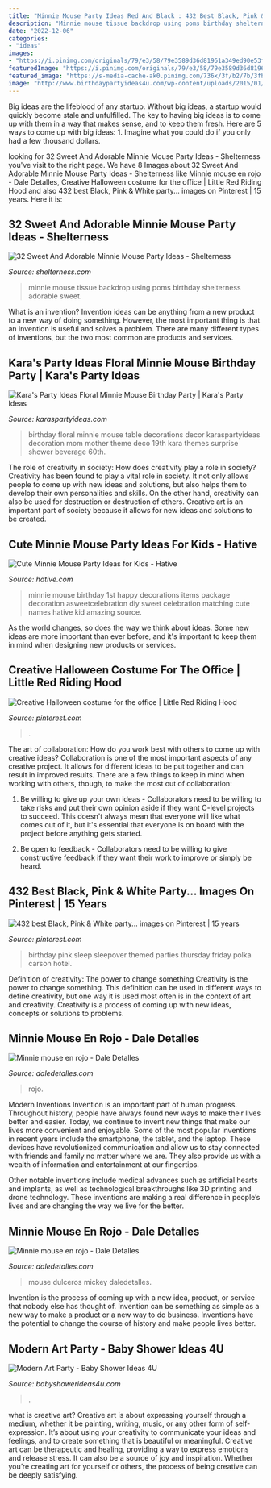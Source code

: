 ```yaml
---
title: "Minnie Mouse Party Ideas Red And Black : 432 Best Black, Pink &amp; White Party... Images On Pinterest"
description: "Minnie mouse tissue backdrop using poms birthday shelterness adorable sweet"
date: "2022-12-06"
categories:
- "ideas"
images:
- "https://i.pinimg.com/originals/79/e3/58/79e3589d36d81961a349ed90e53f68bc.jpg"
featuredImage: "https://i.pinimg.com/originals/79/e3/58/79e3589d36d81961a349ed90e53f68bc.jpg"
featured_image: "https://s-media-cache-ak0.pinimg.com/736x/3f/b2/7b/3fb27b13b5b0d6195c8b815b47f1dba0.jpg"
image: "http://www.birthdaypartyideas4u.com/wp-content/uploads/2015/01/desserts-in-modern-art-decorations.jpg"
---
```



Big ideas are the lifeblood of any startup. Without big ideas, a startup would quickly become stale and unfulfilled. The key to having big ideas is to come up with them in a way that makes sense, and to keep them fresh. Here are 5 ways to come up with big ideas: 1. Imagine what you could do if you only had a few thousand dollars.

	

		
looking for 32 Sweet And Adorable Minnie Mouse Party Ideas - Shelterness you've visit to the right page. We have 8 Images about 32 Sweet And Adorable Minnie Mouse Party Ideas - Shelterness like Minnie mouse en rojo - Dale Detalles, Creative Halloween costume for the office | Little Red Riding Hood and also 432 best Black, Pink &amp; White party... images on Pinterest | 15 years. Here it is:
		
    
## 32 Sweet And Adorable Minnie Mouse Party Ideas - Shelterness

<img loading=lazy src="http://i.shelterness.com/2016/10/09-Minnie-Mouse-backdrop-using-tissue-poms.jpg" onerror="this.onerror=null;this.src='https://tse2.mm.bing.net/th?id=OIP.cJSTBNBj-DpKAd9a2TcXNwHaLH&amp;pid=15.1';" alt="32 Sweet And Adorable Minnie Mouse Party Ideas - Shelterness">

_Source: shelterness.com_

>minnie mouse tissue backdrop using poms birthday shelterness adorable sweet. 

	

What is an invention?
Invention ideas can be anything from a new product to a new way of doing something. However, the most important thing is that an invention is useful and solves a problem. There are many different types of inventions, but the two most common are products and services.

    
## Kara&#039;s Party Ideas Floral Minnie Mouse Birthday Party | Kara&#039;s Party Ideas

<img loading=lazy src="https://karaspartyideas.com/wp-content/uploads/2017/03/Floral-Minnie-Mouse-Birthday-Party-via-Karas-Party-Ideas-KarasPartyIdeas.com8_.jpeg" onerror="this.onerror=null;this.src='https://tse4.mm.bing.net/th?id=OIP.rjrLJ_BSNGBs_lFmPs6y4AHaLH&amp;pid=15.1';" alt="Kara&#039;s Party Ideas Floral Minnie Mouse Birthday Party | Kara&#039;s Party Ideas">

_Source: karaspartyideas.com_

>birthday floral minnie mouse table decorations decor karaspartyideas decoration mom mother theme deco 19th kara themes surprise shower beverage 60th. 

	

The role of creativity in society: How does creativity play a role in society?
Creativity has been found to play a vital role in society. It not only allows people to come up with new ideas and solutions, but also helps them to develop their own personalities and skills. On the other hand, creativity can also be used for destruction or destruction of others. Creative art is an important part of society because it allows for new ideas and solutions to be created.

    
## Cute Minnie Mouse Party Ideas For Kids - Hative

<img loading=lazy src="http://hative.com/wp-content/uploads/2015/03/minnie-mouse-party-ideas/14-minnie-mouse-party-ideas.jpg" onerror="this.onerror=null;this.src='https://tse4.mm.bing.net/th?id=OIP.uhZDQSfA_mlPEdOMgsbH-QHaJ4&amp;pid=15.1';" alt="Cute Minnie Mouse Party Ideas for Kids - Hative">

_Source: hative.com_

>minnie mouse birthday 1st happy decorations items package decoration asweetcelebration diy sweet celebration matching cute names hative kid amazing source. 

	

As the world changes, so does the way we think about ideas. Some new ideas are more important than ever before, and it's important to keep them in mind when designing new products or services.

    
## Creative Halloween Costume For The Office | Little Red Riding Hood

<img loading=lazy src="https://i.pinimg.com/originals/79/e3/58/79e3589d36d81961a349ed90e53f68bc.jpg" onerror="this.onerror=null;this.src='https://tse1.mm.bing.net/th?id=OIP.Howo7oBSp-xNeeHJAwhoMwHaLT&amp;pid=15.1';" alt="Creative Halloween costume for the office | Little Red Riding Hood">

_Source: pinterest.com_

>. 

	

The art of collaboration: How do you work best with others to come up with creative ideas?
Collaboration is one of the most important aspects of any creative project. It allows for different ideas to be put together and can result in improved results. There are a few things to keep in mind when working with others, though, to make the most out of collaboration: 
1. Be willing to give up your own ideas - Collaborators need to be willing to take risks and put their own opinion aside if they want C-level projects to succeed. This doesn't always mean that everyone will like what comes out of it, but it's essential that everyone is on board with the project before anything gets started.

2. Be open to feedback - Collaborators need to be willing to give constructive feedback if they want their work to improve or simply be heard.

    
## 432 Best Black, Pink &amp; White Party... Images On Pinterest | 15 Years

<img loading=lazy src="https://s-media-cache-ak0.pinimg.com/736x/3f/b2/7b/3fb27b13b5b0d6195c8b815b47f1dba0.jpg" onerror="this.onerror=null;this.src='https://tse4.mm.bing.net/th?id=OIP.VE0ixHZQWmBETTflEPQXYAAAAA&amp;pid=15.1';" alt="432 best Black, Pink &amp; White party... images on Pinterest | 15 years">

_Source: pinterest.com_

>birthday pink sleep sleepover themed parties thursday friday polka carson hotel. 

	

Definition of creativity: The power to change something
Creativity is the power to change something. This definition can be used in different ways to define creativity, but one way it is used most often is in the context of art and creativity. Creativity is a process of coming up with new ideas, concepts or solutions to problems.

    
## Minnie Mouse En Rojo - Dale Detalles

<img loading=lazy src="https://i0.wp.com/www.daledetalles.com/wp-content/uploads/2016/04/minnie-rojo20.jpg" onerror="this.onerror=null;this.src='https://tse1.mm.bing.net/th?id=OIP.EU1bXoU1MATim67NO99AnQHaMW&amp;pid=15.1';" alt="Minnie mouse en rojo - Dale Detalles">

_Source: daledetalles.com_

>rojo. 

	

Modern Inventions
Invention is an important part of human progress. Throughout history, people have always found new ways to make their lives better and easier. Today, we continue to invent new things that make our lives more convenient and enjoyable.
Some of the most popular inventions in recent years include the smartphone, the tablet, and the laptop. These devices have revolutionized communication and allow us to stay connected with friends and family no matter where we are. They also provide us with a wealth of information and entertainment at our fingertips.

Other notable inventions include medical advances such as artificial hearts and implants, as well as technological breakthroughs like 3D printing and drone technology. These inventions are making a real difference in people’s lives and are changing the way we live for the better.

    
## Minnie Mouse En Rojo - Dale Detalles

<img loading=lazy src="https://i2.wp.com/www.daledetalles.com/wp-content/uploads/2016/04/minnie-mouse-en-rojo.jpg" onerror="this.onerror=null;this.src='https://tse1.mm.bing.net/th?id=OIP.khTsFXS0TrdPaja9mYBWAAHaFj&amp;pid=15.1';" alt="Minnie mouse en rojo - Dale Detalles">

_Source: daledetalles.com_

>mouse dulceros mickey daledetalles. 

	

Invention is the process of coming up with a new idea, product, or service that nobody else has thought of. Invention can be something as simple as a new way to make a product or a new way to do business. Inventions have the potential to change the course of history and make people lives better.

    
## Modern Art Party - Baby Shower Ideas 4U

<img loading=lazy src="http://www.birthdaypartyideas4u.com/wp-content/uploads/2015/01/desserts-in-modern-art-decorations.jpg" onerror="this.onerror=null;this.src='https://tse1.mm.bing.net/th?id=OIP.4EODpJawr6M4Q5sCUZJouwHaLH&amp;pid=15.1';" alt="Modern Art Party - Baby Shower Ideas 4U">

_Source: babyshowerideas4u.com_

>. 

	

what is creative art?
Creative art is about expressing yourself through a medium, whether it be painting, writing, music, or any other form of self-expression. It’s about using your creativity to communicate your ideas and feelings, and to create something that is beautiful or meaningful.
Creative art can be therapeutic and healing, providing a way to express emotions and release stress. It can also be a source of joy and inspiration. Whether you’re creating art for yourself or others, the process of being creative can be deeply satisfying.


